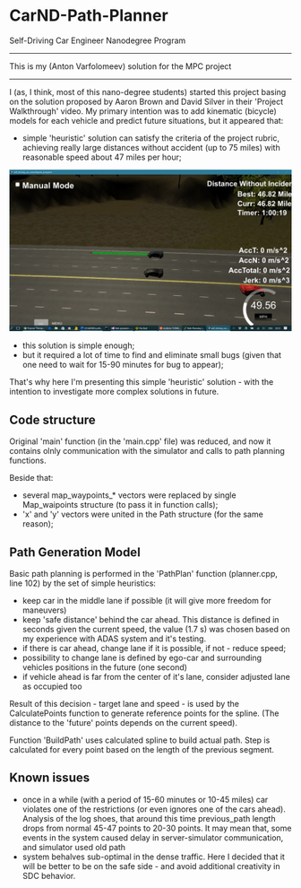 ﻿# CarND-Path-Planner
Self-Driving Car Engineer Nanodegree Program

---


This is my (Anton Varfolomeev) solution for the MPC project

---

I (as, I think, most of this nano-degree students) started this project basing on the 
solution proposed by Aaron Brown and David Silver in their 'Project Walkthrough' video.
My primary intention was to add kinematic (bicycle) models for each vehicle and predict
future situations, but it appeared that:

- simple 'heuristic' solution can satisfy the criteria of the project rubric, achieving really large distances
without accident (up to 75 miles) with reasonable speed about 47 miles per hour;

<img src="./path_planner_1h.jpg" width="600">


- this solution is simple enough;
- but it required a lot of time to find and eliminate small bugs (given that one need to wait for 15-90 minutes for bug to appear);

That's why here I'm presenting this simple 'heuristic' solution - with the intention to 
investigate more complex solutions in future.


## Code structure

Original 'main' function (in the 'main.cpp' file) was reduced, and now it contains olnly communication
with the simulator and calls to path planning functions.

Beside that:

- several map_waypoints_* vectors were replaced by single Map_waipoints structure (to pass it in function calls);
- 'x' and 'y' vectors were united in the Path structure (for the same reason);



## Path Generation Model

Basic path planning is performed in the 'PathPlan' function (planner.cpp, line 102) by the set of simple 
heuristics:

- keep car in the middle lane if possible (it will give more freedom for maneuvers)
- keep 'safe distance' behind the car ahead. This distance is defined in seconds given the current speed, 
the value (1.7 s) was chosen  based on my experience with ADAS system and it's testing.
- if there is car ahead, change lane if it is possible, if not - reduce speed;
- possibility to change lane is defined by ego-car and surrounding vehicles positions in the future (one second)
- if vehicle ahead is far from the center of it's lane, consider adjusted lane as occupied too

Result of this decision - target lane and speed - is used by the CalculatePoints function to
generate reference points for the spline. (The distance to the 'future' points depends on the current 
speed).

Function 'BuildPath' uses calculated spline to build actual path. Step is calculated for every point
based on the length of the previous segment.



## Known issues

- once in a while (with a period of 15-60 minutes or 10-45 miles) car violates one of the restrictions
(or even ignores one of the cars ahead). Analysis of the log shoes, that around this time previous_path
length drops from normal 45-47 points to 20-30 points. It may mean that, some events in the system caused
delay in server-simulator communication, and simulator used old path
- system behalves sub-optimal in the dense traffic. Here I decided that it will be better to be on the
safe side - and avoid additional creativity in SDC behavior.






